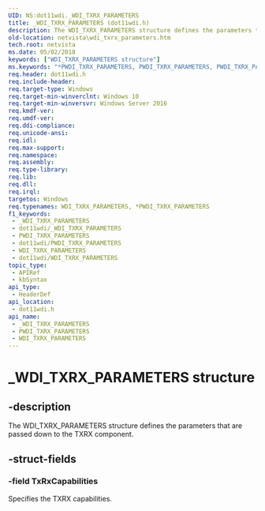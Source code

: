 ```yaml
---
UID: NS:dot11wdi._WDI_TXRX_PARAMETERS
title: _WDI_TXRX_PARAMETERS (dot11wdi.h)
description: The WDI_TXRX_PARAMETERS structure defines the parameters that are passed down to the TXRX component.
old-location: netvista\wdi_txrx_parameters.htm
tech.root: netvista
ms.date: 05/02/2018
keywords: ["WDI_TXRX_PARAMETERS structure"]
ms.keywords: "*PWDI_TXRX_PARAMETERS, PWDI_TXRX_PARAMETERS, PWDI_TXRX_PARAMETERS structure pointer [Network Drivers Starting with Windows Vista], WDI_TXRX_PARAMETERS, WDI_TXRX_PARAMETERS structure [Network Drivers Starting with Windows Vista], _WDI_TXRX_PARAMETERS, dot11wdi/PWDI_TXRX_PARAMETERS, dot11wdi/WDI_TXRX_PARAMETERS, netvista.wdi_txrx_parameters, netvista.wifi_txrx_parameters"
req.header: dot11wdi.h
req.include-header: 
req.target-type: Windows
req.target-min-winverclnt: Windows 10
req.target-min-winversvr: Windows Server 2016
req.kmdf-ver: 
req.umdf-ver: 
req.ddi-compliance: 
req.unicode-ansi: 
req.idl: 
req.max-support: 
req.namespace: 
req.assembly: 
req.type-library: 
req.lib: 
req.dll: 
req.irql: 
targetos: Windows
req.typenames: WDI_TXRX_PARAMETERS, *PWDI_TXRX_PARAMETERS
f1_keywords:
 - _WDI_TXRX_PARAMETERS
 - dot11wdi/_WDI_TXRX_PARAMETERS
 - PWDI_TXRX_PARAMETERS
 - dot11wdi/PWDI_TXRX_PARAMETERS
 - WDI_TXRX_PARAMETERS
 - dot11wdi/WDI_TXRX_PARAMETERS
topic_type:
 - APIRef
 - kbSyntax
api_type:
 - HeaderDef
api_location:
 - dot11wdi.h
api_name:
 - _WDI_TXRX_PARAMETERS
 - PWDI_TXRX_PARAMETERS
 - WDI_TXRX_PARAMETERS
---
```


# _WDI_TXRX_PARAMETERS structure


## -description

The 
  WDI_TXRX_PARAMETERS structure defines the parameters that are passed down to the TXRX component.

## -struct-fields

### -field TxRxCapabilities

Specifies the TXRX capabilities.

